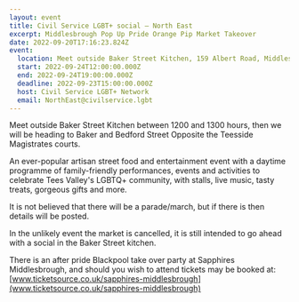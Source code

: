 ```yaml
---
layout: event
title: Civil Service LGBT+ social – North East
excerpt: Middlesbrough Pop Up Pride Orange Pip Market Takeover
date: 2022-09-20T17:16:23.824Z
event:
  location: Meet outside Baker Street Kitchen, 159 Albert Road, Middlesbrough, TS1 2PX
  start: 2022-09-24T12:00:00.000Z
  end: 2022-09-24T19:00:00.000Z
  deadline: 2022-09-23T15:00:00.000Z
  host: Civil Service LGBT+ Network
  email: NorthEast@civilservice.lgbt
---
```

Meet outside Baker Street Kitchen between 1200 and 1300 hours, then we will be heading to Baker and Bedford Street Opposite the Teesside Magistrates courts.


An ever-popular artisan street food and entertainment event with a daytime programme of family-friendly performances, events and activities to celebrate Tees Valley's LGBTQ+ community, with stalls, live music, tasty treats, gorgeous gifts and more. 


It is not believed that there will be a parade/march, but if there is then details will be posted.


In the unlikely event the market is cancelled, it is still intended to go ahead with a social in the Baker Street kitchen.


There is an after pride Blackpool take over party at Sapphires Middlesbrough, and should you wish to attend tickets may be booked at:
[www.ticketsource.co.uk/sapphires-middlesbrough](www.ticketsource.co.uk/sapphires-middlesbrough)